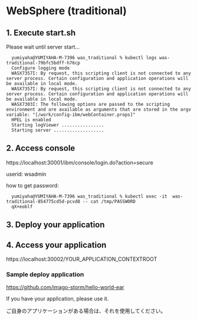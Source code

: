 # WebSphere (traditional)

## 1. Execute start.sh
   
   Please wait until server start...
   
      yumiyaha@YUMIYAHA-M-7396 was_traditional % kubectl logs was-traditional-79bfc5bdff-h76cp
      Configure logging mode
      WASX7357I: By request, this scripting client is not connected to any server process. Certain configuration and application operations will be available in local mode.
      WASX7357I: By request, this scripting client is not connected to any server process. Certain configuration and application operations will be available in local mode.
      WASX7303I: The following options are passed to the scripting environment and are available as arguments that are stored in the argv variable: "[/work/config-ibm/webContainer.props]"
      HPEL is enabled
      Starting logViewer ................
      Starting server ...................

## 2. Access console 
https://localhost:30001/ibm/console/login.do?action=secure

userid: wsadmin

how to get password:


      yumiyaha@YUMIYAHA-M-7396 was_traditional % kubectl exec -it  was-traditional-854775cd5d-pcvd8 -- cat /tmp/PASSWORD
      qX+eoblf
      
      
## 3. Deploy your application

## 4. Access your application 
https://localhost:30002/YOUR_APPLICATION_CONTEXTROOT


### Sample deploy application
https://github.com/imago-storm/hello-world-ear

If you have your application, please use it.

ご自身のアプリケーションがある場合は、それを使用してください。
